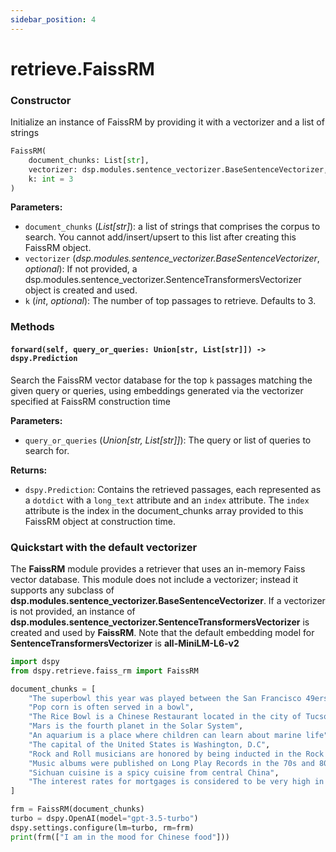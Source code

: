```yaml
---
sidebar_position: 4
---
```


# retrieve.FaissRM

### Constructor

Initialize an instance of FaissRM by providing it with a vectorizer and a list of strings

```python
FaissRM(
    document_chunks: List[str],
    vectorizer: dsp.modules.sentence_vectorizer.BaseSentenceVectorizer,
    k: int = 3
)
```

**Parameters:**
- `document_chunks` (_List[str]_): a list of strings that comprises the corpus to search. You cannot add/insert/upsert to this list after creating this FaissRM object.
- `vectorizer` (_dsp.modules.sentence_vectorizer.BaseSentenceVectorizer_, _optional_): If not provided, a dsp.modules.sentence_vectorizer.SentenceTransformersVectorizer object is created and used.
- `k` (_int_, _optional_): The number of top passages to retrieve. Defaults to 3.

### Methods

#### `forward(self, query_or_queries: Union[str, List[str]]) -> dspy.Prediction`

Search the FaissRM vector database for the top `k` passages matching the given query or queries, using embeddings generated via the vectorizer specified at FaissRM construction time

**Parameters:**
- `query_or_queries` (_Union[str, List[str]]_): The query or list of queries to search for.

**Returns:**
- `dspy.Prediction`: Contains the retrieved passages, each represented as a `dotdict` with a `long_text` attribute and an `index` attribute. The `index` attribute is the index in the document_chunks array provided to this FaissRM object at construction time.

### Quickstart with the default vectorizer

The **FaissRM** module provides a retriever that uses an in-memory Faiss vector database. This module does not include a vectorizer; instead it supports any subclass of **dsp.modules.sentence_vectorizer.BaseSentenceVectorizer**. If a vectorizer is not provided, an instance of **dsp.modules.sentence_vectorizer.SentenceTransformersVectorizer** is created and used by **FaissRM**. Note that the default embedding model for **SentenceTransformersVectorizer** is **all-MiniLM-L6-v2**


```python
import dspy
from dspy.retrieve.faiss_rm import FaissRM

document_chunks = [
    "The superbowl this year was played between the San Francisco 49ers and the Kanasas City Chiefs",
    "Pop corn is often served in a bowl",
    "The Rice Bowl is a Chinese Restaurant located in the city of Tucson, Arizona",
    "Mars is the fourth planet in the Solar System",
    "An aquarium is a place where children can learn about marine life",
    "The capital of the United States is Washington, D.C",
    "Rock and Roll musicians are honored by being inducted in the Rock and Roll Hall of Fame",
    "Music albums were published on Long Play Records in the 70s and 80s",
    "Sichuan cuisine is a spicy cuisine from central China",
    "The interest rates for mortgages is considered to be very high in 2024",
]

frm = FaissRM(document_chunks)
turbo = dspy.OpenAI(model="gpt-3.5-turbo")
dspy.settings.configure(lm=turbo, rm=frm)
print(frm(["I am in the mood for Chinese food"]))
```
